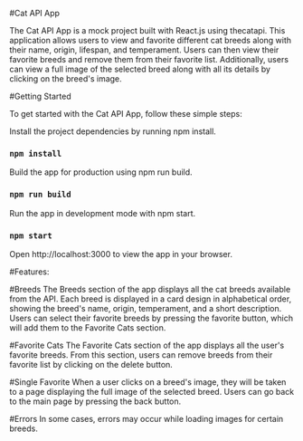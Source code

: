 #Cat API App

The Cat API App is a mock project built with React.js using thecatapi. This application allows users to view and favorite different cat breeds along with their name, origin, lifespan, and temperament. Users can then view their favorite breeds and remove them from their favorite list. Additionally, users can view a full image of the selected breed along with all its details by clicking on the breed's image.

#Getting Started

To get started with the Cat API App, follow these simple steps:

Install the project dependencies by running npm install.
### `npm install`

Build the app for production using npm run build.
### `npm run build`

Run the app in development mode with npm start.
### `npm start`

Open http://localhost:3000 to view the app in your browser.

#Features:

#Breeds
The Breeds section of the app displays all the cat breeds available from the API. Each breed is displayed in a card design in alphabetical order, showing the breed's name, origin, temperament, and a short description. Users can select their favorite breeds by pressing the favorite button, which will add them to the Favorite Cats section.

#Favorite Cats
The Favorite Cats section of the app displays all the user's favorite breeds. From this section, users can remove breeds from their favorite list by clicking on the delete button.

#Single Favorite
When a user clicks on a breed's image, they will be taken to a page displaying the full image of the selected breed. Users can go back to the main page by pressing the back button.

#Errors
In some cases, errors may occur while loading images for certain breeds.
